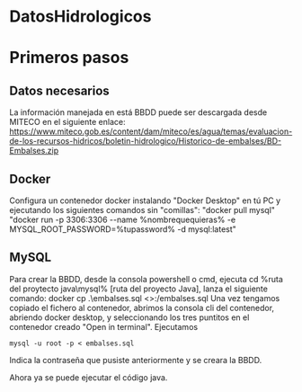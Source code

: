 # DatosHidrologicos

Primeros pasos
====================
## Datos necesarios
La información manejada en está BBDD puede ser descargada desde MITECO en el siguiente enlace:
https://www.miteco.gob.es/content/dam/miteco/es/agua/temas/evaluacion-de-los-recursos-hidricos/boletin-hidrologico/Historico-de-embalses/BD-Embalses.zip
## Docker
Configura un contenedor docker instalando "Docker Desktop" en tú PC y ejecutando los siguientes comandos sin "comillas":
	"docker pull mysql"
	"docker run -p 3306:3306 --name %nombrequequieras% -e MYSQL_ROOT_PASSWORD=%tupassword% -d mysql:latest"

## MySQL
Para crear la BBDD, desde la consola powershell o cmd, ejecuta cd %ruta del proytecto java\mysql% [ruta del proyecto Java], lanza el siguiente comando:
	docker cp .\embalses.sql <<containerId>>:/embalses.sql
Una vez tengamos copiado el fichero al contenedor, abrimos la consola cli del contenedor, abriendo docker desktop, y seleccionando los tres puntitos en el contenedor creado "Open in terminal". Ejecutamos

	mysql -u root -p < embalses.sql

Indica la contraseña que pusiste anteriormente y se creara la BBDD.

Ahora ya se puede ejecutar el código java.

